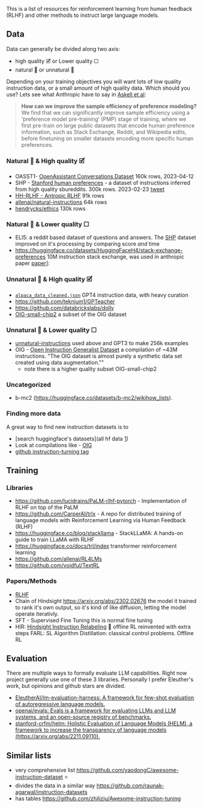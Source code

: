 
This is a list of resources for reinforcement learning from human feedback (RLHF) and other methods to instruct large language models.



## Data

Data can generally be divided along two axis:

- high quality 🗹 or Lower quality ☐
- natural 🧑 or unnatural 🤖

Depending on your training objectives you will want lots of low quality instruction data, or a small amount of high quality data. Which should you use? Lets see what Anthropic have to say in [Askell et al](https://arxiv.org/abs/2112.00861): 

> **How can we improve the sample efficiency of preference modeling?** We find that we can significantly improve sample efficiency using a ‘preference model pre-training’ (PMP) stage of training, where we first pre-train on large public datasets that encode human preference information, such as Stack Exchange, Reddit, and Wikipedia edits, before finetuning on smaller datasets encoding more specific human preferences.

### Natural 🧑 & High quality 🗹

- OASST1- [OpenAssistant Conversations Dataset](https://huggingface.co/datasets/OpenAssistant/oasst1) 160k rows, 2023-04-12
- SHP - [Stanford human preferences](https://huggingface.co/datasets/stanfordnlp/SHP) - a dataset of instructions inferred from high quality sbureddits. 300k rows. 2023-02-23  [tweet](https://twitter.com/ethayarajh/status/1628442009500524544/photo/1)
- [HH-RLHF - Antropic RLHF](https://huggingface.co/datasets/Anthropic/hh-rlhf) 91k rows
- [allenai/natural-instructions](https://github.com/allenai/natural-instructions) 64k rows
- [hendrycks/ethics](https://github.com/hendrycks/ethics) 130k rows

### Natural 🧑 & Lower quality ☐


-  ELI5: a reddit based dataset of questions and answers. The [SHP](https://huggingface.co/datasets/stanfordnlp/SHP) dataset improved on it's processing by comparing score *and* time
- https://huggingface.co/datasets/HuggingFaceH4/stack-exchange-preferences 10M instruction stack exchange, was used in anthropic paper  [paper](https://arxiv.org/abs/2112.00861)]: 

### Unnatural 🤖 & High quality  🗹

- [`alpaca_data_cleaned.json`](https://github.com/gururise/AlpacaDataCleaned) GPT4 instruction data, with heavy curation
- https://github.com/teknium1/GPTeacher
- https://github.com/databrickslabs/dolly
- [OIG-small-chip2](https://laion.ai/blog/oig-dataset/) a subset of the OIG dataset

### Unnatural 🤖 & Lower quality ☐

- [unnatural-instructions](https://github.com/orhonovich/unnatural-instructions) used above and GPT3 to make 256k examples
- OIG - [Open Instruction Generalist Dataset](https://laion.ai/blog/oig-dataset/) a compilation of ~43M instructions. "The OIG dataset is almost purely a synthetic data set created using data augmentation.""
	- note there is a higher quality subset OIG-small-chip2

### Uncategorized

- b-mc2 (https://huggingface.co/datasets/b-mc2/wikihow_lists).


### Finding more data

A great way to find new instruction datasets is to
- [search huggingface's datasets](all hf data [1](https://huggingface.co/search/full-text?q=rlhf&type=dataset))
- Look at compilations like - [OIG](https://laion.ai/blog/oig-dataset/)
- [github instruction-turning tag](https://github.com/topics/instruction-tuning)



## Training

### Libraries

- https://github.com/lucidrains/PaLM-rlhf-pytorch - Implementation of RLHF on top of the PaLM 
- https://github.com/CarperAI/trlx - A repo for distributed training of language models with Reinforcement Learning via Human Feedback (RLHF) 
- https://huggingface.co/blog/stackllama - StackLLaMA: A hands-on guide to train LLaMA with RLHF 
- https://huggingface.co/docs/trl/index transformer reinforcement learning
- https://github.com/allenai/RL4LMs
- https://github.com/voidful/TextRL


### Papers/Methods

- [RLHF](https://arxiv.org/pdf/2009.01325.pdf)
- Chain of Hindsight https://arxiv.org/abs/2302.02676 the model it trained to rank it's own output, so it's kind of like diffusion, letting the model operate iterativly. 
- SFT - Supervised Fine Tuning this is normal fine tuning
- HIR: [Hindsight Instruction Relabeling](https://twitter.com/tianjun_zhang/status/1628180891368570881) 💩 offline RL reinvented with extra steps
 FARL: SL
  Algorithm Distillation: classical control problems. Offline RL
  
  
 
## Evaluation

There are multiple ways to formally evaluate LLM capabilities. Right now project generally use one of these 3 libraries. Personally I prefer Eleuther's work, but opinions and github stars are divided.

- [EleutherAI/lm-evaluation-harness: A framework for few-shot evaluation of autoregressive language models.](https://github.com/EleutherAI/lm-evaluation-harness)
- [openai/evals: Evals is a framework for evaluating LLMs and LLM systems, and an open-source registry of benchmarks.](https://github.com/openai/evals)
- [stanford-crfm/helm: Holistic Evaluation of Language Models (HELM), a framework to increase the transparency of language models (https://arxiv.org/abs/2211.09110).](https://github.com/stanford-crfm/helm)

## Similar lists

- very comprehensive list https://github.com/yaodongC/awesome-instruction-dataset :star:
- divides the data in a similar way https://github.com/raunak-agarwal/instruction-datasets
- has tables https://github.com/zhilizju/Awesome-instruction-tuning

